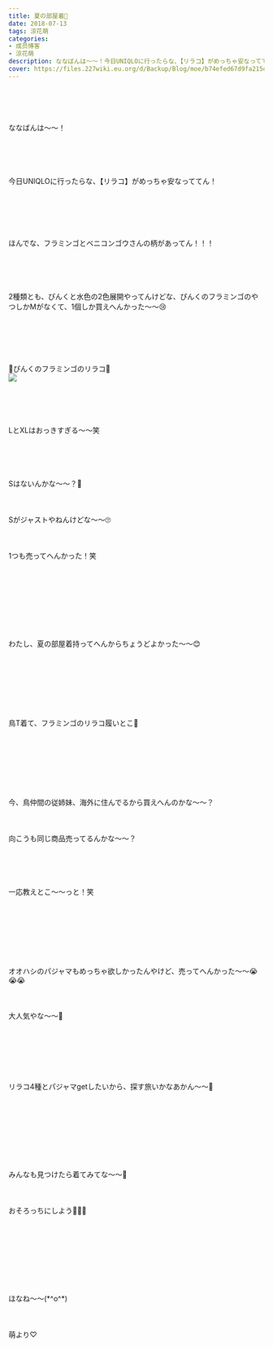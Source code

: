 ```yaml
---
title: 夏の部屋着🌺
date: 2018-07-13
tags: 涼花萌
categories: 
- 成员博客
- 涼花萌
description: ななばんは〜〜！今日UNIQLOに行ったらな、【リラコ】がめっちゃ安なっててん！ほんでな、フラミンゴとベニコンゴウさんの柄があってん！！！2種類とも、ぴんくと...
cover: https://files.227wiki.eu.org/d/Backup/Blog/moe/b74efed67d9fa215d2a202a2d589b.jpg 
---
```

<div class="blog_detail__main">
<br/>
<br/>
<br/>
<br/>
ななばんは〜〜！<br/>
<br/>
<br/>
<br/>
<br/>
<br/>
今日UNIQLOに行ったらな、【リラコ】がめっちゃ安なっててん！<br/>
<br/>
<br/>
<br/>
<br/>
<br/>
<br/>
ほんでな、フラミンゴとベニコンゴウさんの柄があってん！！！<br/>
<br/>
<br/>
<br/>
<br/>
<br/>
2種類とも、ぴんくと水色の2色展開やってんけどな、ぴんくのフラミンゴのやつしかMがなくて、1個しか買えへんかった〜〜😢<br/>
<br/>
<br/>
<br/>
<br/>
<br/>
<br/>
💓ぴんくのフラミンゴのリラコ💓<br/>
<img src="https://files.227wiki.eu.org/d/Backup/Blog/moe/b74efed67d9fa215d2a202a2d589b.jpg"><br/>
<br/>
<br/>
<br/>
<br/>
<br/>
LとXLはおっきすぎる〜〜笑<br/>
<br/>
<br/>
<br/>
<br/>
<br/>
Sはないんかな〜〜？🤔<br/>
<br/>
<br/>
<br/>
Sがジャストやねんけどな〜〜🙄<br/>
<br/>
<br/>
<br/>
1つも売ってへんかった！笑<br/>
<br/>
<br/>
<br/>
<br/>
<br/>
<br/>
<br/>
<br/>
<br/>
わたし、夏の部屋着持ってへんからちょうどよかった〜〜😊<br/>
<br/>
<br/>
<br/>
<br/>
<br/>
<br/>
<br/>
<br/>
鳥T着て、フラミンゴのリラコ履いとこ💓<br/>
<br/>
<br/>
<br/>
<br/>
<br/>
<br/>
<br/>
<br/>
今、鳥仲間の従姉妹、海外に住んでるから買えへんのかな〜〜？<br/>
<br/>
<br/>
<br/>
向こうも同じ商品売ってるんかな〜〜？<br/>
<br/>
<br/>
<br/>
<br/>
<br/>
一応教えとこ〜〜っと！笑<br/>
<br/>
<br/>
<br/>
<br/>
<br/>
<br/>
<br/>
<br/>
オオハシのパジャマもめっちゃ欲しかったんやけど、売ってへんかった〜〜😭😭😭<br/>
<br/>
<br/>
<br/>
大人気やな〜〜🙈<br/>
<br/>
<br/>
<br/>
<br/>
<br/>
<br/>
<br/>
リラコ4種とパジャマgetしたいから、探す旅いかなあかん〜〜🙈<br/>
<br/>
<br/>
<br/>
<br/>
<br/>
<br/>
<br/>
<br/>
<br/>
みんなも見つけたら着てみてな〜〜🐥<br/>
<br/>
<br/>
<br/>
おそろっちにしよう🐥💓💓<br/>
<br/>
<br/>
<br/>
<br/>
<br/>
<br/>
<br/>
<br/>
<br/>
ほなね〜〜(*^o^*)<br/>
<br/>
<br/>
<br/>
萌より♡
<!--twitter-->

<!--//twitter-->
</img></div>